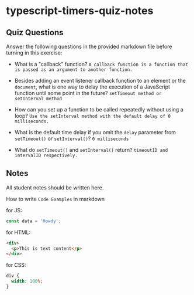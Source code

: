# typescript-timers-quiz-notes

## Quiz Questions

Answer the following questions in the provided markdown file before turning in this exercise:

- What is a "callback" function?
  `A callback function is a function that is passed as an argument to another function.`

- Besides adding an event listener callback function to an element or the `document`, what is one way to delay the execution of a JavaScript function until some point in the future?
  `setTimeout method or setInterval method`

- How can you set up a function to be called repeatedly without using a loop?
  `Use the setInterval method with the default delay of 0 milliseconds.`

- What is the default time delay if you omit the `delay` parameter from `setTimeout()` or `setInterval()`?
  `0 milliseconds`

- What do `setTimeout()` and `setInterval()` return?
  `timeoutID and intervalID respectively.`

## Notes

All student notes should be written here.

How to write `Code Examples` in markdown

for JS:

```javascript
const data = 'Howdy';
```

for HTML:

```html
<div>
  <p>This is text content</p>
</div>
```

for CSS:

```css
div {
  width: 100%;
}
```
